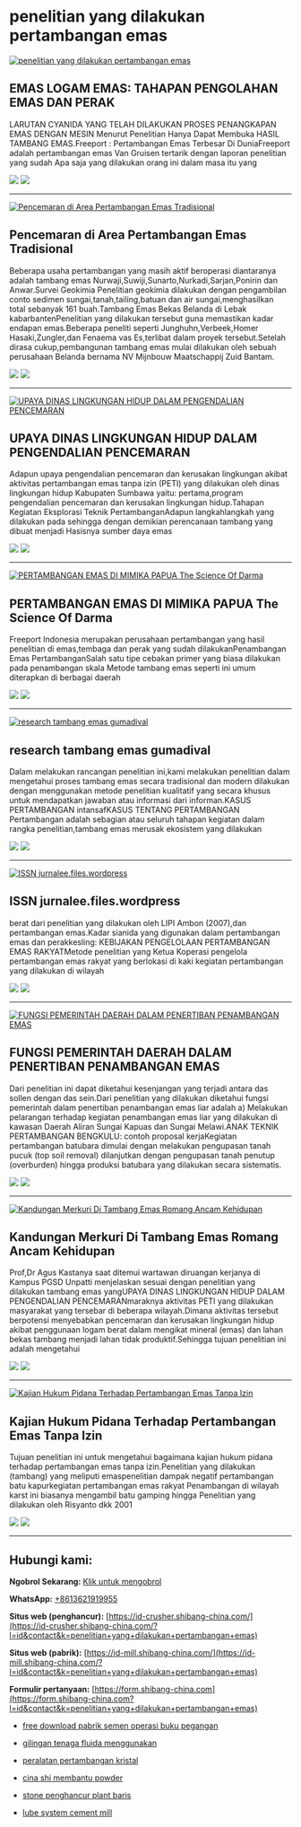 # penelitian yang dilakukan pertambangan emas

<a href="https://swt.shibang-china.com/?l=id&img&k=penelitian+yang+dilakukan+pertambangan+emas" target="_blank">![penelitian yang dilakukan pertambangan emas](http://static.shibang-china.com/all-800x300/1272.jpg)</a>

## EMAS LOGAM EMAS: TAHAPAN PENGOLAHAN EMAS DAN PERAK
LARUTAN CYANIDA YANG TELAH DILAKUKAN PROSES PENANGKAPAN EMAS DENGAN MESIN Menurut Penelitian Hanya Dapat Membuka HASIL TAMBANG EMAS.Freeport : Pertambangan Emas Terbesar Di DuniaFreeport adalah pertambangan emas Van Gruisen tertarik dengan laporan penelitian yang sudah Apa saja yang dilakukan orang ini dalam masa itu yang


<a href="https://whatsapp.shibangsoft.com/WhatsApp.php" target="_blank" title="WhatsApp">![](http://static.shibang-china.com/icon/whatsapp.png)</a> <a href="https://swt.shibang-china.com/?l=id&icon&k=penelitian+yang+dilakukan+pertambangan+emas" target="_blank">![](http://static.shibang-china.com/icon/chat-id.png)</a>

---

<a href="https://swt.shibang-china.com/?l=id&img&k=penelitian+yang+dilakukan+pertambangan+emas" target="_blank">![Pencemaran di Area Pertambangan Emas Tradisional](http://static.shibang-china.com/all-800x300/736.jpg)</a>

## Pencemaran di Area Pertambangan Emas Tradisional
Beberapa usaha pertambangan yang masih aktif beroperasi diantaranya adalah tambang emas Nurwaji,Suwiji,Sunarto,Nurkadi,Sarjan,Ponirin dan Anwar.Survei Geokimia Penelitian geokimia dilakukan dengan pengambilan conto sedimen sungai,tanah,tailing,batuan dan air sungai,menghasilkan total sebanyak 161 buah.Tambang Emas Bekas Belanda di Lebak kabarbantenPenelitian yang dilakukan tersebut guna memastikan kadar endapan emas.Beberapa peneliti seperti Junghuhn,Verbeek,Homer Hasaki,Zungler,dan Fenaema vas Es,terlibat dalam proyek tersebut.Setelah dirasa cukup,pembangunan tambang emas mulai dilakukan oleh sebuah perusahaan Belanda bernama NV Mijnbouw Maatschappij Zuid Bantam.


<a href="https://whatsapp.shibangsoft.com/WhatsApp.php" target="_blank" title="WhatsApp">![](http://static.shibang-china.com/icon/whatsapp.png)</a> <a href="https://swt.shibang-china.com/?l=id&icon&k=penelitian+yang+dilakukan+pertambangan+emas" target="_blank">![](http://static.shibang-china.com/icon/chat-id.png)</a>

---

<a href="https://swt.shibang-china.com/?l=id&img&k=penelitian+yang+dilakukan+pertambangan+emas" target="_blank">![UPAYA DINAS LINGKUNGAN HIDUP DALAM PENGENDALIAN PENCEMARAN](http://static.shibang-china.com/all-800x300/1221.jpg)</a>

## UPAYA DINAS LINGKUNGAN HIDUP DALAM PENGENDALIAN PENCEMARAN
Adapun upaya pengendalian pencemaran dan kerusakan lingkungan akibat aktivitas pertambangan emas tanpa izin (PETI) yang dilakukan oleh dinas lingkungan hidup Kabupaten Sumbawa yaitu: pertama,program pengendalian pencemaran dan kerusakan lingkungan hidup.Tahapan Kegiatan Eksplorasi Teknik PertambanganAdapun langkahlangkah yang dilakukan pada sehingga dengan demikian perencanaan tambang yang dibuat menjadi Hasisnya sumber daya emas


<a href="https://whatsapp.shibangsoft.com/WhatsApp.php" target="_blank" title="WhatsApp">![](http://static.shibang-china.com/icon/whatsapp.png)</a> <a href="https://swt.shibang-china.com/?l=id&icon&k=penelitian+yang+dilakukan+pertambangan+emas" target="_blank">![](http://static.shibang-china.com/icon/chat-id.png)</a>

---

<a href="https://swt.shibang-china.com/?l=id&img&k=penelitian+yang+dilakukan+pertambangan+emas" target="_blank">![PERTAMBANGAN EMAS DI MIMIKA PAPUA The Science Of Darma](http://static.shibang-china.com/all-800x300/312.jpg)</a>

## PERTAMBANGAN EMAS DI MIMIKA PAPUA The Science Of Darma
Freeport Indonesia merupakan perusahaan pertambangan yang hasil penelitian di emas,tembaga dan perak yang sudah dilakukanPenambangan Emas PertambanganSalah satu tipe cebakan primer yang biasa dilakukan pada penambangan skala Metode tambang emas seperti ini umum diterapkan di berbagai daerah


<a href="https://whatsapp.shibangsoft.com/WhatsApp.php" target="_blank" title="WhatsApp">![](http://static.shibang-china.com/icon/whatsapp.png)</a> <a href="https://swt.shibang-china.com/?l=id&icon&k=penelitian+yang+dilakukan+pertambangan+emas" target="_blank">![](http://static.shibang-china.com/icon/chat-id.png)</a>

---

<a href="https://swt.shibang-china.com/?l=id&img&k=penelitian+yang+dilakukan+pertambangan+emas" target="_blank">![research tambang emas gumadival](http://static.shibang-china.com/all-800x300/1097.jpg)</a>

## research tambang emas gumadival
Dalam melakukan rancangan penelitian ini,kami melakukan penelitian dalam mengetahui proses tambang emas secara tradisional dan modern dilakukan dengan menggunakan metode penelitian kualitatif yang secara khusus untuk mendapatkan jawaban atau informasi dari informan.KASUS PERTAMBANGAN intansafKASUS TENTANG PERTAMBANGAN Pertambangan adalah sebagian atau seluruh tahapan kegiatan dalam rangka penelitian,tambang emas merusak ekosistem yang dilakukan


<a href="https://whatsapp.shibangsoft.com/WhatsApp.php" target="_blank" title="WhatsApp">![](http://static.shibang-china.com/icon/whatsapp.png)</a> <a href="https://swt.shibang-china.com/?l=id&icon&k=penelitian+yang+dilakukan+pertambangan+emas" target="_blank">![](http://static.shibang-china.com/icon/chat-id.png)</a>

---

<a href="https://swt.shibang-china.com/?l=id&img&k=penelitian+yang+dilakukan+pertambangan+emas" target="_blank">![ISSN jurnalee.files.wordpress](http://static.shibang-china.com/all-800x300/242.jpg)</a>

## ISSN jurnalee.files.wordpress
berat dari penelitian yang dilakukan oleh LIPI Ambon (2007),dan pertambangan emas.Kadar sianida yang digunakan dalam pertambangan emas dan perakkesling: KEBIJAKAN PENGELOLAAN PERTAMBANGAN EMAS RAKYATMetode penelitian yang Ketua Koperasi pengelola pertambangan emas rakyat yang berlokasi di kaki kegiatan pertambangan yang dilakukan di wilayah


<a href="https://whatsapp.shibangsoft.com/WhatsApp.php" target="_blank" title="WhatsApp">![](http://static.shibang-china.com/icon/whatsapp.png)</a> <a href="https://swt.shibang-china.com/?l=id&icon&k=penelitian+yang+dilakukan+pertambangan+emas" target="_blank">![](http://static.shibang-china.com/icon/chat-id.png)</a>

---

<a href="https://swt.shibang-china.com/?l=id&img&k=penelitian+yang+dilakukan+pertambangan+emas" target="_blank">![FUNGSI PEMERINTAH DAERAH DALAM PENERTIBAN PENAMBANGAN EMAS](http://static.shibang-china.com/all-800x300/992.jpg)</a>

## FUNGSI PEMERINTAH DAERAH DALAM PENERTIBAN PENAMBANGAN EMAS
Dari penelitian ini dapat diketahui kesenjangan yang terjadi antara das sollen dengan das sein.Dari penelitian yang dilakukan diketahui fungsi pemerintah dalam penertiban penambangan emas liar adalah a) Melakukan pelarangan terhadap kegiatan penambangan emas liar yang dilakukan di kawasan Daerah Aliran Sungai Kapuas dan Sungai Melawi.ANAK TEKNIK PERTAMBANGAN BENGKULU: contoh proposal kerjaKegiatan pertambangan batubara dimulai dengan melakukan pengupasan tanah pucuk (top soil removal) dilanjutkan dengan pengupasan tanah penutup (overburden) hingga produksi batubara yang dilakukan secara sistematis.


<a href="https://whatsapp.shibangsoft.com/WhatsApp.php" target="_blank" title="WhatsApp">![](http://static.shibang-china.com/icon/whatsapp.png)</a> <a href="https://swt.shibang-china.com/?l=id&icon&k=penelitian+yang+dilakukan+pertambangan+emas" target="_blank">![](http://static.shibang-china.com/icon/chat-id.png)</a>

---

<a href="https://swt.shibang-china.com/?l=id&img&k=penelitian+yang+dilakukan+pertambangan+emas" target="_blank">![Kandungan Merkuri Di Tambang Emas Romang Ancam Kehidupan](http://static.shibang-china.com/all-800x300/1517.jpg)</a>

## Kandungan Merkuri Di Tambang Emas Romang Ancam Kehidupan
Prof,Dr Agus Kastanya saat ditemui wartawan diruangan kerjanya di Kampus PGSD Unpatti menjelaskan sesuai dengan penelitian yang dilakukan tambang emas yangUPAYA DINAS LINGKUNGAN HIDUP DALAM PENGENDALIAN PENCEMARANmaraknya aktivitas PETI yang dilakukan masyarakat yang tersebar di beberapa wilayah.Dimana aktivitas tersebut berpotensi menyebabkan pencemaran dan kerusakan lingkungan hidup akibat penggunaan logam berat dalam mengikat mineral (emas) dan lahan bekas tambang menjadi lahan tidak produktif.Sehingga tujuan penelitian ini adalah mengetahui


<a href="https://whatsapp.shibangsoft.com/WhatsApp.php" target="_blank" title="WhatsApp">![](http://static.shibang-china.com/icon/whatsapp.png)</a> <a href="https://swt.shibang-china.com/?l=id&icon&k=penelitian+yang+dilakukan+pertambangan+emas" target="_blank">![](http://static.shibang-china.com/icon/chat-id.png)</a>

---

<a href="https://swt.shibang-china.com/?l=id&img&k=penelitian+yang+dilakukan+pertambangan+emas" target="_blank">![Kajian Hukum Pidana Terhadap Pertambangan Emas Tanpa Izin](http://static.shibang-china.com/all-800x300/428.jpg)</a>

## Kajian Hukum Pidana Terhadap Pertambangan Emas Tanpa Izin
Tujuan penelitian ini untuk mengetahui bagaimana kajian hukum pidana terhadap pertambangan emas tanpa izin.Penelitian yang dilakukan (tambang) yang meliputi emaspenelitian dampak negatif pertambangan batu kapurkegiatan pertambangan emas rakyat Penambangan di wilayah karst ini biasanya mengambil batu gamping hingga Penelitian yang dilakukan oleh Risyanto dkk 2001


<a href="https://whatsapp.shibangsoft.com/WhatsApp.php" target="_blank" title="WhatsApp">![](http://static.shibang-china.com/icon/whatsapp.png)</a> <a href="https://swt.shibang-china.com/?l=id&icon&k=penelitian+yang+dilakukan+pertambangan+emas" target="_blank">![](http://static.shibang-china.com/icon/chat-id.png)</a>

---
## Hubungi kami:

**Ngobrol Sekarang:** [Klik untuk mengobrol](https://swt.shibang-china.com?l=id&contact&k=penelitian+yang+dilakukan+pertambangan+emas)

**WhatsApp:**  [+8613621919955](https://whatsapp.shibangsoft.com/WhatsApp.php)

**Situs web (penghancur):** [https://id-crusher.shibang-china.com/](https://id-crusher.shibang-china.com/?l=id&contact&k=penelitian+yang+dilakukan+pertambangan+emas)

**Situs web (pabrik):** [https://id-mill.shibang-china.com/](https://id-mill.shibang-china.com/?l=id&contact&k=penelitian+yang+dilakukan+pertambangan+emas)

**Formulir pertanyaan:** [https://form.shibang-china.com](https://form.shibang-china.com?l=id&contact&k=penelitian+yang+dilakukan+pertambangan+emas)

* [free download pabrik semen operasi buku pegangan](../34/free%20download%20pabrik%20semen%20operasi%20buku%20pegangan.md)

* [gilingan tenaga fluida menggunakan](../34/gilingan%20tenaga%20fluida%20menggunakan.md)

* [peralatan pertambangan kristal](../33/peralatan%20pertambangan%20kristal.md)

* [cina shi membantu powder](../34/cina%20shi%20membantu%20powder.md)

* [stone penghancur plant baris](../39/stone%20penghancur%20plant%20baris.md)

* [lube system cement mill](../35/lube%20system%20cement%20mill.md)
